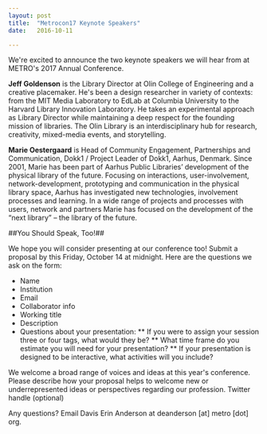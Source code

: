 ```yaml
---
layout: post
title:  "Metrocon17 Keynote Speakers"
date:   2016-10-11

---
```

We're excited to announce the two keynote speakers we will hear from at METRO's 2017 Annual Conference.

**Jeff Goldenson** is the Library Director at Olin College of Engineering and a creative placemaker. He's been a design researcher in variety of contexts: from the MIT Media Laboratory to EdLab at Columbia University to the Harvard Library Innovation Laboratory. He takes an experimental approach as Library Director while maintaining a deep respect for the founding mission of libraries. The Olin Library is an interdisciplinary hub for research, creativity, mixed-media events, and storytelling.

**Marie Oestergaard** is Head of Community Engagement, Partnerships and Communication, Dokk1 / Project Leader of Dokk1, Aarhus, Denmark.
Since 2001, Marie has been part of Aarhus Public Libraries’ development of the physical library of the future. Focusing on interactions, user-involvement, network-development, prototyping and communication in the physical library space, Aarhus has investigated new technologies, involvement processes and learning. In a wide range of projects and processes with users, network and partners Marie has focused on the development of the “next library” – the library of the future.

##You Should Speak, Too!##

We hope you will consider presenting at our conference too! Submit a proposal by this Friday, October 14 at midnight. Here are the questions we ask on the form:

* Name
* Institution
* Email
* Collaborator info
* Working title
* Description
* Questions about your presentation:
** If you were to assign your session three or four tags, what would they be?
** What time frame do you estimate you will need for your presentation?
** If your presentation is designed to be interactive, what activities will you include?

We welcome a broad range of voices and ideas at this year's conference. Please describe how your proposal helps to welcome new or underrepresented ideas or perspectives regarding our profession.
Twitter handle (optional)

Any questions? Email Davis Erin Anderson at deanderson [at] metro [dot] org.
